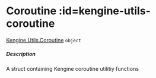 # Coroutine  :id=kengine-utils-coroutine

[Kengine.Utils.Coroutine](Kengine.Utils.Coroutine) <code>object</code>
<!-- tabs:start -->


##### **Description**

A struct containing Kengine coroutine utilitiy functions


<!-- tabs:end -->

